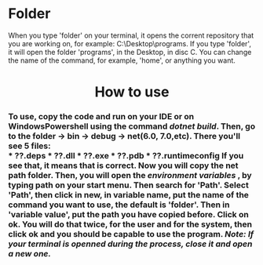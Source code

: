 # Folder
When you type 'folder' on your terminal, it opens the corrent repository that you are working on, for example:
C:\Desktop\programs. If you type 'folder', it will open the folder 'programs', in the Desktop, in disc C.
You can change the name of the command, for example, 'home', or anything you want. 

<h1><div align="center">How to use </div></h1>


<h3> To use, copy the code and run on your IDE or on WindowsPowershell using the command <i>dotnet build</i>. Then, go to the folder -> bin -> debug -> net(6.0, 7.0,etc).
 There you'll see 5 files:
 <br>
 * ??.deps 
 * ??.dll
 * ??.exe
 * ??.pdb
 * ??.runtimeconfig
 If you see that, it means that is correct. Now you will copy the net path folder. Then, you will open the <i> environment variables </i>, by typing path on your start menu. Then search for 'Path'. Select 'Path', then click in new, in variable name, put the name of the command you want to use, the default is 'folder'. Then in 'variable value', put the path you have copied before. Click on ok. You will do that twice, for the user and for the system, then click ok and you should be capable to use the program. <i> Note: If your terminal is openned during the process, close it and open a new one. </i>

 </h3>
